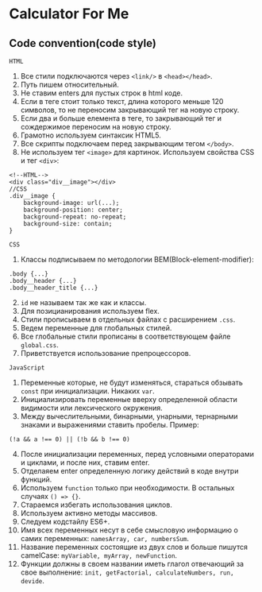 # Calculator For Me
Code convention(code style)
--------
```
HTML
```
1. Все стили подключаются через `<link/>` в `<head></head>`.
2. Путь пишем относительный.
3. Не ставим enters для пустых строк в html коде.
4. Если в теге стоит только текст, длина которого меньше 120 символов, то не переносим закрывающий тег на новую строку.
5. Если два и больше елемента в теге, то закрывающий тег и сождержимое переносим на новую строку. 
6. Грамотно используем синтаксик HTML5.
7. Все скрипты подключаем перед закрывающим тегом `</body>`.
8. Не используем тег `<image>` для картинок. Используем свойства CSS и тег `<div>`:
```
<!--HTML-->
<div class="div__image"></div>
//CSS
.div__image {
    background-image: url(...);
    background-position: center;
    background-repeat: no-repeat;
    background-size: contain;
}
```
```
CSS
```
1. Классы подписываем по методологии BEM(Block-element-modifier):
```
.body {...}
.body__header {...}
.body__header_title {...}
```
2. `id` не называем так же как и классы.
3. Для позицианирования используем flex.
4. Стили прописываем в отдельных файлах с расширением `.css`.
5. Ведем переменные для глобальных стилей.
6. Все глобальные стили прописаны в соответствующем файле `global.css`.
7. Приветствуется использование препроцессоров.
```
JavaScript
```
1. Переменные которые, не будут изменяться, стараться обзывать `const` при инициализации. Никаких `var`.
2. Инициализировать переменные вверху определенной области видимости или лексического окружения. 
3. Между вычеслительными, бинарными, унарными, тернарными знаками и выражениями ставить пробелы. Пример: 
```
(!a && a !== 0) || (!b && b !== 0)
```
4. После инициализации переменных, перед условными операторами и циклами, и после них, ставим enter.
5. Отделаяем enter определенную логику действий в коде внутри функций.
6. Используем `function` только при необходимости. В остальных случаях `() => {}`.
7. Стараемся избегать использования циклов.
8. Используем активно методы массивов.
9. Следуем кодстайлу ES6+.
10. Имя всех переменных несут в себе смысловую информацию о самих переменных: `namesArray, car, numbersSum`.
11. Название переменных состоящие из двух слов и больше пишутся camelCase: `myVariable, myArray, newFunction`.
12. Функции должны в своем названии иметь глагол отвечающий за свое выполнение: `init, getFactorial, calculateNumbers, run, devide`.